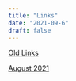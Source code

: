 ```yaml
---
title: "Links"
date: "2021-09-6"
draft: false
---
```


[Old Links](links/old_links/)

[August 2021](/links/Links_August_2021)

